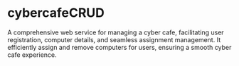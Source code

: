 # cybercafeCRUD
A comprehensive web service for managing a cyber cafe, facilitating user registration, computer details, and seamless assignment management. It efficiently assign and remove computers for users, ensuring a smooth cyber cafe experience.
